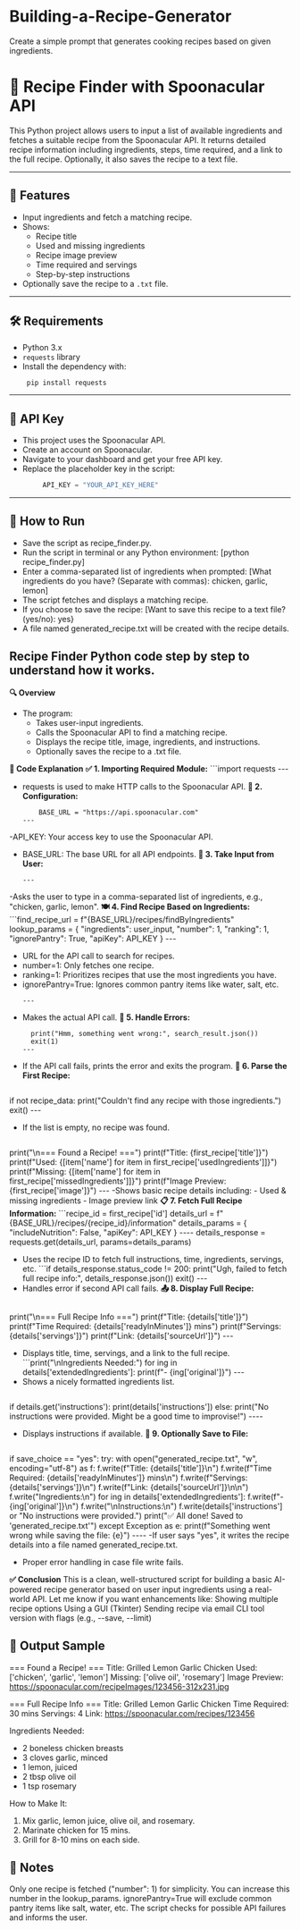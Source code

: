 # Building-a-Recipe-Generator
Create a simple prompt that generates cooking recipes based on given ingredients.

# 🥘 Recipe Finder with Spoonacular API
This Python project allows users to input a list of available ingredients and fetches a suitable recipe from the Spoonacular API. 
It returns detailed recipe information including ingredients, steps, time required, and a link to the full recipe. Optionally, it also saves the recipe to a text file.

---
## 📌 Features
- Input ingredients and fetch a matching recipe.
- Shows:
  - Recipe title
  - Used and missing ingredients
  - Recipe image preview
  - Time required and servings
  - Step-by-step instructions
- Optionally save the recipe to a `.txt` file.
---

## 🛠️ Requirements
- Python 3.x
- `requests` library
- Install the dependency with:
  ```bash
   pip install requests
----

## 🔐 API Key
- This project uses the Spoonacular API.
- Create an account on Spoonacular.
- Navigate to your dashboard and get your free API key.
- Replace the placeholder key in the script:
  ```python
       API_KEY = "YOUR_API_KEY_HERE"
---
## 🚀 How to Run
- Save the script as recipe_finder.py.
- Run the script in terminal or any Python environment:
   [python recipe_finder.py]
- Enter a comma-separated list of ingredients when prompted:
  [What ingredients do you have? (Separate with commas): chicken, garlic, lemon]
- The script fetches and displays a matching recipe.
- If you choose to save the recipe:
   [Want to save this recipe to a text file? (yes/no): yes}
- A file named generated_recipe.txt will be created with the recipe details.

## Recipe Finder Python code step by step to understand how it works.
**🔍 Overview**
- The program:
  - Takes user-input ingredients.
  - Calls the Spoonacular API to find a matching recipe.
  - Displays the recipe title, image, ingredients, and instructions.
  - Optionally saves the recipe to a .txt file.
    
**🧱 Code Explanation**
**✅ 1. Importing Required Module:**
    ```import requests
    ---
- requests is used to make HTTP calls to the Spoonacular API.
**🔐 2. Configuration:**
    ``` API_KEY = "# ← REPLACE THIS with your key"
        BASE_URL = "https://api.spoonacular.com"
    ---  
-API_KEY: Your access key to use the Spoonacular API.
- BASE_URL: The base URL for all API endpoints.
**🧾 3. Take Input from User:**
    ```user_input = input("What ingredients do you have? (Separate with commas): ")
    ---
-Asks the user to type in a comma-separated list of ingredients, e.g., "chicken, garlic, lemon".
**🍽️ 4. Find Recipe Based on Ingredients:**
    ```find_recipe_url = f"{BASE_URL}/recipes/findByIngredients"
lookup_params = {
    "ingredients": user_input,
    "number": 1,
    "ranking": 1,
    "ignorePantry": True,
    "apiKey": API_KEY
}
    ---
- URL for the API call to search for recipes.
- number=1: Only fetches one recipe.
- ranking=1: Prioritizes recipes that use the most ingredients you have.
- ignorePantry=True: Ignores common pantry items like water, salt, etc.
  ```search_result = requests.get(find_recipe_url, params=lookup_params)
  ---
- Makes the actual API call.
**🚨 5. Handle Errors:**
  ```if search_result.status_code != 200:
    print("Hmm, something went wrong:", search_result.json())
    exit(1)
  ---
- If the API call fails, prints the error and exits the program.
**🥇 6. Parse the First Recipe:**
  ```recipe_data = search_result.json()
if not recipe_data:
    print("Couldn't find any recipe with those ingredients.")
    exit()
    ---
- If the list is empty, no recipe was found.
  ```first_recipe = recipe_data[0]
print("\n=== Found a Recipe! ===")
print(f"Title: {first_recipe['title']}")
print(f"Used: {[item['name'] for item in first_recipe['usedIngredients']]}")
print(f"Missing: {[item['name'] for item in first_recipe['missedIngredients']]}")
print(f"Image Preview: {first_recipe['image']}")
    ---
-Shows basic recipe details including:
    - Used & missing ingredients
    - Image preview link
**📋 7. Fetch Full Recipe Information:**
     ```recipe_id = first_recipe['id']
details_url = f"{BASE_URL}/recipes/{recipe_id}/information"
details_params = {
    "includeNutrition": False,
    "apiKey": API_KEY
}    ----
details_response = requests.get(details_url, params=details_params)
- Uses the recipe ID to fetch full instructions, time, ingredients, servings, etc.
      ```if details_response.status_code != 200:
    print("Ugh, failed to fetch full recipe info:", details_response.json())
    exit()
       ---
- Handles error if second API call fails.
**📤 8. Display Full Recipe:**
   ```details = details_response.json()
print("\n=== Full Recipe Info ===")
print(f"Title: {details['title']}")
print(f"Time Required: {details['readyInMinutes']} mins")
print(f"Servings: {details['servings']}")
print(f"Link: {details['sourceUrl']}")
    ---
- Displays title, time, servings, and a link to the full recipe.
      ```print("\nIngredients Needed:")
for ing in details['extendedIngredients']:
    print(f"- {ing['original']}")
      ---
- Shows a nicely formatted ingredients list.
    ```print("\nHow to Make It:")
if details.get('instructions'):
    print(details['instructions'])
else:
    print("No instructions were provided. Might be a good time to improvise!")
      ----
- Displays instructions if available.
**💾 9. Optionally Save to File:**
  ```save_choice = input("\nWant to save this recipe to a text file? (yes/no): ").strip().lower()

if save_choice == "yes":
    try:
        with open("generated_recipe.txt", "w", encoding="utf-8") as f:
            f.write(f"Title: {details['title']}\n")
            f.write(f"Time Required: {details['readyInMinutes']} mins\n")
            f.write(f"Servings: {details['servings']}\n")
            f.write(f"Link: {details['sourceUrl']}\n\n")
            f.write("Ingredients:\n")
            for ing in details['extendedIngredients']:
                f.write(f"- {ing['original']}\n")
            f.write("\nInstructions:\n")
            f.write(details['instructions'] or "No instructions were provided.")
        print("✅ All done! Saved to 'generated_recipe.txt'")
    except Exception as e:
        print(f"Something went wrong while saving the file: {e}")
        ----
-If user says "yes", it writes the recipe details into a file named generated_recipe.txt.
- Proper error handling in case file write fails.
  
**✅ Conclusion**
  This is a clean, well-structured script for building a basic AI-powered recipe generator based on user input ingredients using a real-world API.
  Let me know if you want enhancements like:
  Showing multiple recipe options
  Using a GUI (Tkinter)
  Sending recipe via email
  CLI tool version with flags (e.g., --save, --limit)


## 📂 Output Sample
=== Found a Recipe! ===
Title: Grilled Lemon Garlic Chicken
Used: ['chicken', 'garlic', 'lemon']
Missing: ['olive oil', 'rosemary']
Image Preview: https://spoonacular.com/recipeImages/123456-312x231.jpg

=== Full Recipe Info ===
Title: Grilled Lemon Garlic Chicken
Time Required: 30 mins
Servings: 4
Link: https://spoonacular.com/recipes/123456

Ingredients Needed:
- 2 boneless chicken breasts
- 3 cloves garlic, minced
- 1 lemon, juiced
- 2 tbsp olive oil
- 1 tsp rosemary

How to Make It:
1. Mix garlic, lemon juice, olive oil, and rosemary.
2. Marinate chicken for 15 mins.
3. Grill for 8-10 mins on each side.


## 🧠 Notes
Only one recipe is fetched ("number": 1) for simplicity. You can increase this number in the lookup_params.
ignorePantry=True will exclude common pantry items like salt, water, etc.
The script checks for possible API failures and informs the user.

